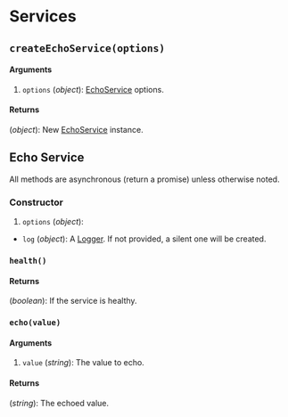 # Services

## `createEchoService(options)`

#### Arguments

1. `options` (*object*): [EchoService](#echoservice) options.

#### Returns

(*object*): New [EchoService](#echoservice) instance.

## Echo Service

All methods are asynchronous (return a promise) unless otherwise noted.

### Constructor

1. `options` (*object*):
  - `log` (*object*): A [Logger]. If not provided, a silent one will be created.

### `health()`

#### Returns

(*boolean*): If the service is healthy.

### `echo(value)`

#### Arguments

1. `value` (*string*): The value to echo.

#### Returns

(*string*): The echoed value.

[Logger]: https://fire-docs.meltwaterlabs.com/packages/logger/
